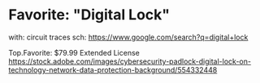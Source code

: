 # Favorite: "Digital Lock"
with: circuit traces
sch: https://www.google.com/search?q=digital+lock

Top.Favorite: $79.99 Extended License
https://stock.adobe.com/images/cybersecurity-padlock-digital-lock-on-technology-network-data-protection-background/554332448
